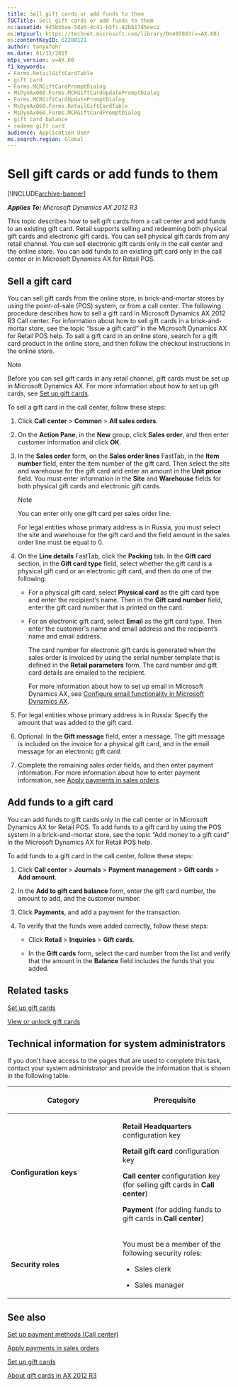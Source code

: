 ```yaml
---
title: Sell gift cards or add funds to them
TOCTitle: Sell gift cards or add funds to them
ms:assetid: 945b56ae-58a5-4c41-b5fc-82b617d5eec2
ms:mtpsurl: https://technet.microsoft.com/library/Dn497803(v=AX.60)
ms:contentKeyID: 62200121
author: tonyafehr
ms.date: 01/12/2015
mtps_version: v=AX.60
f1_keywords:
- Forms.RetailGiftCardTable
- gift card
- Forms.MCRGiftCardPromptDialog
- MsDynAx060.Forms.MCRGiftCardUpdatePromptDialog
- Forms.MCRGiftCardUpdatePromptDialog
- MsDynAx060.Forms.RetailGiftCardTable
- MsDynAx060.Forms.MCRGiftCardPromptDialog
- gift card balance
- redeem gift card
audience: Application User
ms.search.region: Global
---
```


# Sell gift cards or add funds to them 


[!INCLUDE[archive-banner](includes/archive-banner.md)]


_**Applies To:** Microsoft Dynamics AX 2012 R3_

This topic describes how to sell gift cards from a call center and add funds to an existing gift card. Retail supports selling and redeeming both physical gift cards and electronic gift cards. You can sell physical gift cards from any retail channel. You can sell electronic gift cards only in the call center and the online store. You can add funds to an existing gift card only in the call center or in Microsoft Dynamics AX for Retail POS.

## Sell a gift card

You can sell gift cards from the online store, in brick-and-mortar stores by using the point-of-sale (POS) system, or from a call center. The following procedure describes how to sell a gift card in Microsoft Dynamics AX 2012 R3 Call center. For information about how to sell gift cards in a brick-and-mortar store, see the topic “Issue a gift card” in the Microsoft Dynamics AX for Retail POS help. To sell a gift card in an online store, search for a gift card product in the online store, and then follow the checkout instructions in the online store.


> [!NOTE]
> <P>Before you can sell gift cards in any retail channel, gift cards must be set up in Microsoft Dynamics AX. For more information about how to set up gift cards, see <A href="set-up-gift-cards.md">Set up gift cards</A>.</P>



To sell a gift card in the call center, follow these steps:

1.  Click **Call center** \> **Common** \> **All sales orders**.

2.  On the **Action Pane**, in the **New** group, click **Sales order**, and then enter customer information and click **OK**.

3.  In the **Sales order** form, on the **Sales order lines** FastTab, in the **Item number** field, enter the item number of the gift card. Then select the site and warehouse for the gift card and enter an amount in the **Unit price** field. You must enter information in the **Site** and **Warehouse** fields for both physical gift cards and electronic gift cards.
    

    > [!NOTE]
    > <P>You can enter only one gift card per sales order line.</P>
    > <P>For legal entities whose primary address is in Russia, you must select the site and warehouse for the gift card and the field amount in the sales order line must be equal to 0.</P>



4.  On the **Line details** FastTab, click the **Packing** tab. In the **Gift card** section, in the **Gift card type** field, select whether the gift card is a physical gift card or an electronic gift card, and then do one of the following:
    
      - For a physical gift card, select **Physical card** as the gift card type and enter the recipient’s name. Then in the **Gift card number** field, enter the gift card number that is printed on the card.
    
      - For an electronic gift card, select **Email** as the gift card type. Then enter the customer's name and email address and the recipient’s name and email address.
        
        The card number for electronic gift cards is generated when the sales order is invoiced by using the serial number template that is defined in the **Retail parameters** form. The card number and gift card details are emailed to the recipient.
        
        For more information about how to set up email in Microsoft Dynamics AX, see [Configure email functionality in Microsoft Dynamics AX](configure-email-functionality-in-microsoft-dynamics-ax.md).

5.  For legal entities whose primary address is in Russia: Specify the amount that was added to the gift card.

6.  Optional: In the **Gift message** field, enter a message. The gift message is included on the invoice for a physical gift card, and in the email message for an electronic gift card.

7.  Complete the remaining sales order fields, and then enter payment information. For more information about how to enter payment information, see [Apply payments in sales orders](apply-payments-in-sales-orders.md).

## Add funds to a gift card

You can add funds to gift cards only in the call center or in Microsoft Dynamics AX for Retail POS. To add funds to a gift card by using the POS system in a brick-and-mortar store, see the topic “Add money to a gift card” in the Microsoft Dynamics AX for Retail POS help.

To add funds to a gift card in the call center, follow these steps:

1.  Click **Call center** \> **Journals** \> **Payment management** \> **Gift cards** \> **Add amount**.

2.  In the **Add to gift card balance** form, enter the gift card number, the amount to add, and the customer number.

3.  Click **Payments**, and add a payment for the transaction.

4.  To verify that the funds were added correctly, follow these steps:
    
      - Click **Retail** \> **Inquiries** \> **Gift cards**.
    
      - In the **Gift cards** form, select the card number from the list and verify that the amount in the **Balance** field includes the funds that you added.

## Related tasks

[Set up gift cards](set-up-gift-cards.md)

[View or unlock gift cards](view-or-unlock-gift-cards.md)

## Technical information for system administrators

If you don't have access to the pages that are used to complete this task, contact your system administrator and provide the information that is shown in the following table.

<table>
<colgroup>
<col style="width: 50%" />
<col style="width: 50%" />
</colgroup>
<thead>
<tr class="header">
<th><p>Category</p></th>
<th><p>Prerequisite</p></th>
</tr>
</thead>
<tbody>
<tr class="odd">
<td><p><strong>Configuration keys</strong></p></td>
<td><p><strong>Retail Headquarters</strong> configuration key</p>
<p><strong>Retail gift card</strong> configuration key</p>
<p><strong>Call center</strong> configuration key (for selling gift cards in <strong>Call center</strong>)</p>
<p><strong>Payment</strong> (for adding funds to gift cards in <strong>Call center</strong>)</p></td>
</tr>
<tr class="even">
<td><p><strong>Security roles</strong></p></td>
<td><p>You must be a member of the following security roles:</p>
<ul>
<li><p>Sales clerk</p></li>
<li><p>Sales manager</p></li>
</ul></td>
</tr>
</tbody>
</table>


## See also

[Set up payment methods (Call center)](set-up-payment-methods-call-center.md)

[Apply payments in sales orders](apply-payments-in-sales-orders.md)

[Set up gift cards](set-up-gift-cards.md)

[About gift cards in AX 2012 R3](about-gift-cards-in-ax-2012-r3.md)

  


